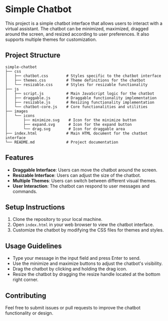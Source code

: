 # Simple Chatbot

This project is a simple chatbot interface that allows users to interact with a virtual assistant. The chatbot can be minimized, maximized, dragged around the screen, and resized according to user preferences. It also supports multiple themes for customization.

## Project Structure

```
simple-chatbot
├── css
│   ├── chatbot.css        # Styles specific to the chatbot interface
│   ├── themes.css         # Theme definitions for the chatbot
│   └── resizable.css      # Styles for resizable functionality
├── js
│   ├── script.js          # Main JavaScript logic for the chatbot
│   ├── draggable.js       # Draggable functionality implementation
│   ├── resizable.js       # Resizing functionality implementation
│   └── chatbot-core.js    # Core functionalities and utilities
├── images
│   └── icons
│       ├── minimize.svg    # Icon for the minimize button
│       ├── expand.svg      # Icon for the expand button
│       └── drag.svg        # Icon for draggable area
├── index.html             # Main HTML document for the chatbot interface
└── README.md              # Project documentation
```

## Features

- **Draggable Interface**: Users can move the chatbot around the screen.
- **Resizable Interface**: Users can adjust the size of the chatbot.
- **Multiple Themes**: Users can switch between different visual themes.
- **User Interaction**: The chatbot can respond to user messages and commands.

## Setup Instructions

1. Clone the repository to your local machine.
2. Open `index.html` in your web browser to view the chatbot interface.
3. Customize the chatbot by modifying the CSS files for themes and styles.

## Usage Guidelines

- Type your message in the input field and press Enter to send.
- Use the minimize and maximize buttons to adjust the chatbot's visibility.
- Drag the chatbot by clicking and holding the drag icon.
- Resize the chatbot by dragging the resize handle located at the bottom right corner.

## Contributing

Feel free to submit issues or pull requests to improve the chatbot functionality or design.